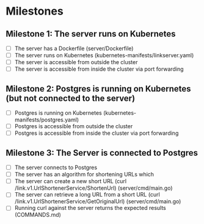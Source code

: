 # Milestones

## Milestone 1: The server runs on Kubernetes

- [ ] The server has a Dockerfile (server/Dockerfile)
- [ ] The server runs on Kubernetes (kubernetes-manifests/linkserver.yaml)
- [ ] The server is accessible from outside the cluster
- [ ] The server is accessible from inside the cluster via port forwarding

## Milestone 2: Postgres is running on Kubernetes (but not connected to the server)

- [ ] Postgres is running on Kubernetes (kubernetes-manifests/postgres.yaml)
- [ ] Postgres is accessible from outside the cluster
- [ ] Postgres is accessible from inside the cluster via port forwarding

## Milestone 3: The Server is connected to Postgres

- [ ] The server connects to Postgres
- [ ] The server has an algorithm for shortening URLs which
- [ ] The server can create a new short URL (curl /link.v1.UrlShortenerService/ShortenUrl) (server/cmd/main.go)
- [ ] The server can retrieve a long URL from a short URL (curl /link.v1.UrlShortenerService/GetOriginalUrl) (server/cmd/main.go)
- [ ] Running curl against the server returns the expected results (COMMANDS.md)